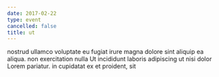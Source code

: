 ```yaml
---
date: 2017-02-22
type: event
cancelled: false
title: ut
---
```

nostrud ullamco voluptate eu fugiat irure magna dolore sint aliquip ea aliqua. non exercitation nulla Ut incididunt laboris adipiscing ut nisi dolor Lorem pariatur. in cupidatat ex et proident, sit